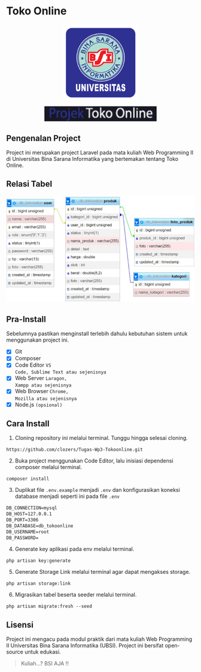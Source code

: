 # Toko Online

<p align="center"><img src="public/backend/image/logo_ubsi.png" width="200" alt="Logo UBSI"></p>
<p align="center"><img src="public/backend/image/logo_text2.png" width="300" alt="Text Logo Project"></p>


## Pengenalan Project

Project ini merupakan project Laravel pada mata kuliah Web Programming II di Universitas Bina Sarana Informatika yang bertemakan tentang Toko Online.

## Relasi Tabel
<p align="center"><img src="public/backend/image/screenshot/ss_relasi.jpg" width="600" alt="Laravel Logo"></p>

## Pra-Install
Sebelumnya pastikan menginstall terlebih dahulu kebutuhan sistem untuk menggunakan project ini.
- [x] Git
- [x] Composer
- [x] Code Editor <code>VS Code, Sublime Text atau sejenisnya</code>
- [x] Web Server <code>Laragon, Xampp atau sejenisnya</code>
- [x] Web Browser <code>Chrome, Mozilla atau sejenisnya</code>
- [x] Node.js <code>(opsional)</code>

## Cara Install
1. Cloning repository ini melalui terminal. Tunggu hingga selesai cloning.
```
https://github.com/clozers/Tugas-Wp3-Tokoonline.git
```
2.  Buka project menggunakan Code Editor, lalu inisiasi dependensi composer melalui terminal.
```
composer install
```
3. Duplikat file `.env.example` menjadi `.env` dan konfigurasikan koneksi database menjadi seperti ini pada file `.env`
```
DB_CONNECTION=mysql
DB_HOST=127.0.0.1
DB_PORT=3306
DB_DATABASE=db_tokoonline
DB_USERNAME=root
DB_PASSWORD=
```
4. Generate key aplikasi pada env melalui terminal.
```
php artisan key:generate
```
5. Generate Storage Link melalui terminal agar dapat mengakses storage.
```
php artisan storage:link
```
6. Migrasikan tabel beserta seeder melalui terminal.
```
php artisan migrate:fresh --seed
```


## Lisensi

Project ini mengacu pada modul praktik dari mata kuliah Web Programming II Universitas Bina Sarana Informatika (UBSI). Project ini bersifat open-source untuk edukasi.
<blockquote>Kuliah...? BSI AJA !!</blockquote>
